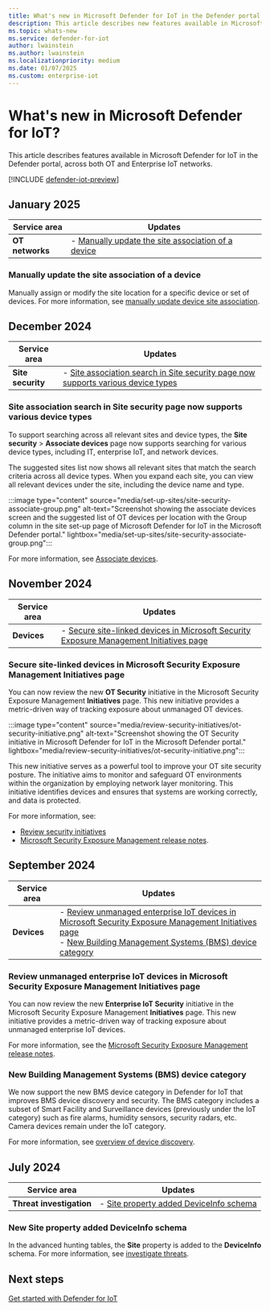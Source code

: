 ```yaml
---
title: What's new in Microsoft Defender for IoT in the Defender portal
description: This article describes new features available in Microsoft Defender for IoT in the Defender portal, including both OT and Enterprise IoT networks.
ms.topic: whats-new
ms.service: defender-for-iot
author: lwainstein
ms.author: lwainstein
ms.localizationpriority: medium
ms.date: 01/07/2025
ms.custom: enterprise-iot
---
```


# What's new in Microsoft Defender for IoT?

This article describes features available in Microsoft Defender for IoT in the Defender portal, across both OT and Enterprise IoT networks.

[!INCLUDE [defender-iot-preview](../includes//defender-for-iot-defender-public-preview.md)]

## January 2025
|Service area  |Updates  |
|---------|---------|
| **OT networks** | - [Manually update the site association of a device](#manually-update-the-site-association-of-a-device)|

### Manually update the site association of a device

Manually assign or modify the site location for a specific device or set of devices. For more information, see [manually update device site association](manage-sites.md#manually-update-device-site-association).


## December 2024

|Service area  |Updates  |
|---------|---------|
| **Site security** | - [Site association search in Site security page now supports various device types](#site-association-search-in-site-security-page-now-supports-various-device-types) |

### Site association search in Site security page now supports various device types

To support searching across all relevant sites and device types, the **Site security** > **Associate devices** page now supports searching for various device types, including IT, enterprise IoT, and network devices.

The suggested sites list now shows all relevant sites that match the search criteria across all device types. When you expand each site, you can view all relevant devices under the site, including the device name and type.

:::image type="content" source="media/set-up-sites/site-security-associate-group.png" alt-text="Screenshot showing the associate devices screen and the suggested list of OT devices per location with the Group column in the site set-up page of Microsoft Defender for IoT in the Microsoft Defender portal." lightbox="media/set-up-sites/site-security-associate-group.png":::

For more information, see [Associate devices](set-up-sites.md#associate-devices).

## November 2024

|Service area  |Updates  |
|---------|---------|
| **Devices** | - [Secure site-linked devices in Microsoft Security Exposure Management Initiatives page](#secure-site-linked-devices-in-microsoft-security-exposure-management-initiatives-page) |

### Secure site-linked devices in Microsoft Security Exposure Management Initiatives page

You can now review the new **OT Security** initiative in the Microsoft Security Exposure Management **Initiatives** page. This new initiative provides a metric-driven way of tracking exposure about unmanaged OT devices.

:::image type="content" source="media/review-security-initiatives/ot-security-initiative.png" alt-text="Screenshot showing the OT Security initiative in Microsoft Defender for IoT in the Microsoft Defender portal." lightbox="media/review-security-initiatives/ot-security-initiative.png":::

This new initiative serves as a powerful tool to improve your OT site security posture. The initiative aims to monitor and safeguard OT environments within the organization by employing network layer monitoring. This initiative identifies devices and ensures that systems are working correctly, and data is protected.

For more information, see: 

- [Review security initiatives](review-security-initiatives.md)
- [Microsoft Security Exposure Management release notes](/security-exposure-management/whats-new#ot-security-initiative).

## September 2024

|Service area  |Updates  |
|---------|---------|
| **Devices** | - [Review unmanaged enterprise IoT devices in Microsoft Security Exposure Management Initiatives page](#review-unmanaged-enterprise-iot-devices-in-microsoft-security-exposure-management-initiatives-page)<br>- [New Building Management Systems (BMS) device category](#new-building-management-systems-bms-device-category)|

### Review unmanaged enterprise IoT devices in Microsoft Security Exposure Management Initiatives page

You can now review the new **Enterprise IoT Security** initiative in the Microsoft Security Exposure Management **Initiatives** page. This new initiative provides a metric-driven way of tracking exposure about unmanaged enterprise IoT devices.

For more information, see the [Microsoft Security Exposure Management release notes](/security-exposure-management/whats-new#new-enterprise-iot-security-initiative).

### New Building Management Systems (BMS) device category

We now support the new BMS device category in Defender for IoT that improves BMS device discovery and security. The BMS category includes a subset of Smart Facility and Surveillance devices (previously under the IoT category) such as fire alarms, humidity sensors, security radars, etc. Camera devices remain under the IoT category.

For more information, see [overview of device discovery](device-discovery.md).

## July 2024

|Service area  |Updates  |
|---------|---------|
| **Threat investigation** | - [Site property added DeviceInfo schema](#new-site-property-added-deviceinfo-schema) |

### New Site property added DeviceInfo schema

In the advanced hunting tables, the **Site** property is added to the **DeviceInfo** schema. For more information, see [investigate threats](investigate-threats.md#advanced-hunting).

## Next steps

[Get started with Defender for IoT](get-started.md)
